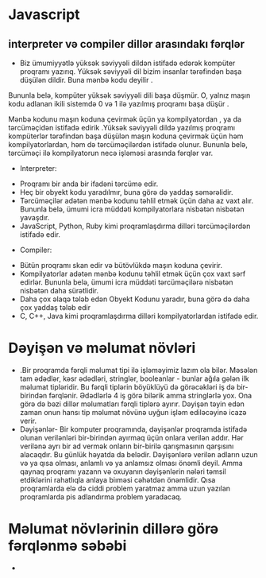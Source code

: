 # Javascript

## interpreter və compiler dillər arasındakı fərqlər

- Biz ümumiyyətlə yüksək səviyyəli dildən istifadə edərək kompüter proqramı yazırıq. Yüksək səviyyəli dil bizim insanlar tərəfindən başa düşülən dildir. Buna mənbə kodu deyilir .

Bununla belə, kompüter yüksək səviyyəli dili başa düşmür. O, yalnız maşın kodu adlanan ikili sistemdə 0 və 1 ilə yazılmış proqramı başa düşür .

Mənbə kodunu maşın koduna çevirmək üçün ya kompilyatordan , ya da tərcüməçidən istifadə edirik .Yüksək səviyyəli dildə yazılmış proqramı kompüterlər tərəfindən başa düşülən maşın koduna çevirmək üçün həm kompilyatorlardan, həm də tərcüməçilərdən istifadə olunur. Bununla belə, tərcüməçi ilə kompilyatorun necə işləməsi arasında fərqlər var.

- Interpreter:

* Proqramı bir anda bir ifadəni tərcümə edir.
* Heç bir obyekt kodu yaradılmır, buna görə də yaddaş səmərəlidir.
* Tərcüməçilər adətən mənbə kodunu təhlil etmək üçün daha az vaxt alır. Bununla belə, ümumi icra müddəti kompilyatorlara nisbətən nisbətən yavaşdır.
* JavaScript, Python, Ruby kimi proqramlaşdırma dilləri tərcüməçilərdən istifadə edir.

- Compiler:

* Bütün proqramı skan edir və bütövlükdə maşın koduna çevirir.
* Kompilyatorlar adətən mənbə kodunu təhlil etmək üçün çox vaxt sərf edirlər. Bununla belə, ümumi icra müddəti tərcüməçilərə nisbətən nisbətən daha sürətlidir.
* Daha çox əlaqə tələb edən Obyekt Kodunu yaradır, buna görə də daha çox yaddaş tələb edir
* C, C++, Java kimi proqramlaşdırma dilləri kompilyatorlardan istifadə edir.
# Dəyişən və məlumat növləri
* .Bir proqramda fərqli məlumat tipi ilə işləməyimiz lazım ola bilər. Məsələn tam ədədlər, kəsr ədədləri, stringlər, booleanlar - bunlar ağıla gələn ilk məlumat tipləridir. Bu fərqli tiplərin böyüklüyü də görəcəkləri iş də bir-birindən fərqlənir. Ədədlərlə 4 iş görə bilərik amma stringlərlə yox. Ona görə də bəzi dillər məlumatları fərqli tiplərə ayırır. Dəyişən təyin edən zaman onun hansı tip məlumat növünə uyğun işləm ediləcəyinə icazə verir.
* Dəyişənlər- Bir komputer proqramında, dəyişənlər proqramda istifadə olunan verilənləri bir-birindən ayırmaq üçün onlara verilən addır. Hər verilənə ayrı bir ad vermək onların bir-birilə qarışmasının qarşısını alacaqdır. Bu günlük həyatda da belədir. Dəyişənlərə verilən adların uzun və ya qısa olması, anlamlı və ya anlamsız olması önəmli deyil. Amma qaynaq proqramı yazann və oxuyanın dəyişənlərin nələri təmsil etdiklərini rahatlıqla anlaya biıməsi cəhətdən önəmlidir. Qısa proqramlarda elə də ciddi problem yaratmaz amma uzun yazılan proqramlarda pis adlandırma problem yaradacaq.
# Məlumat növlərinin dillərə görə fərqlənmə səbəbi
*